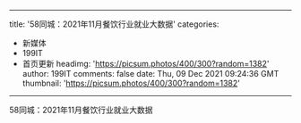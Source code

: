 
---
title: '58同城：2021年11月餐饮行业就业大数据'
categories: 
 - 新媒体
 - 199IT
 - 首页更新
headimg: 'https://picsum.photos/400/300?random=1382'
author: 199IT
comments: false
date: Thu, 09 Dec 2021 09:24:36 GMT
thumbnail: 'https://picsum.photos/400/300?random=1382'
---

<div>   
58同城：2021年11月餐饮行业就业大数据  
</div>
            